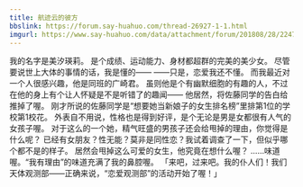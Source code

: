 ```yaml
---
title: 航迹云的彼方
bbslink: https://forum.say-huahuo.com/thread-26927-1-1.html
imgurl: https://www.say-huahuo.com/data/attachment/forum/201808/28/224706iiebefzzb1je1jnb.jpg
---
```


我的名字是美汐瑛莉。
是个成绩、运动能力、身材都超群的完美的美少女。
尽管要说世上大体的事情的话，我是懂的——
——只是，恋爱我还不懂。
而我最近对一个人很感兴趣，他是同班的广崎君。
虽则他是个有幽默细胞的有趣的人，不过在他的身上有个让人怀疑是不是听错了的趣闻——
他居然，将佐藤同学的告白给推掉了喔。
刚才所说的佐藤同学是“想要她当新娘子的女生排名榜”里排第1位的学校第1校花。
外表自不用说，性格也是得到好评，是个无论是男是女都很有人气的女孩子喔。
对于这么的一个她，精气旺盛的男孩子还会给甩掉的理由，你觉得是什么呢？
已经有女朋友？性无能？莫非是同性恋？我试着调查了一下，但似乎哪个都不是的样子。
居然会甩掉这么可爱的女生，他究竟在想什么喔？
……味道喔。“我有理由”的味道充满了我的鼻腔喔。
「来吧，过来吧。我的仆人们！我们天体观测部——正确来说，“恋爱观测部”的活动开始了喔！」<!--more-->
